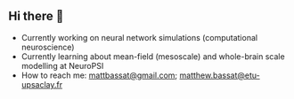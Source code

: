 ## Hi there 👋

- Currently working on neural network simulations (computational neuroscience)
- Currently learning about mean-field (mesoscale) and whole-brain scale modelling at NeuroPSI
- How to reach me: mattbassat@gmail.com; matthew.bassat@etu-upsaclay.fr

<!--
**mattbassat/mattbassat** is a ✨ _special_ ✨ repository because its `README.md` (this file) appears on your GitHub profile.

Here are some ideas to get you started:

- 🔭 I’m currently working on ...
- 🌱 I’m currently learning ...
- 👯 I’m looking to collaborate on ...
- 🤔 I’m looking for help with ...
- 💬 Ask me about ...
- 📫 How to reach me: ...
- 😄 Pronouns: ...
- ⚡ Fun fact: ...
-->
